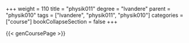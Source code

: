 +++
weight = 110
title = "physik011"
degree = "lvandere"
parent = "physik010"
tags = ["lvandere", "physik011", "physik010"]
categories = ["course"]
bookCollapseSection = false
+++

{{< genCoursePage >}}
